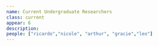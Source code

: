 ```yaml
---
name: Current Undergraduate Researchers
class: current
appear: 6
description: 
people: ["ricardo","nicole", "arthur", "gracie","leo"]
---
```

